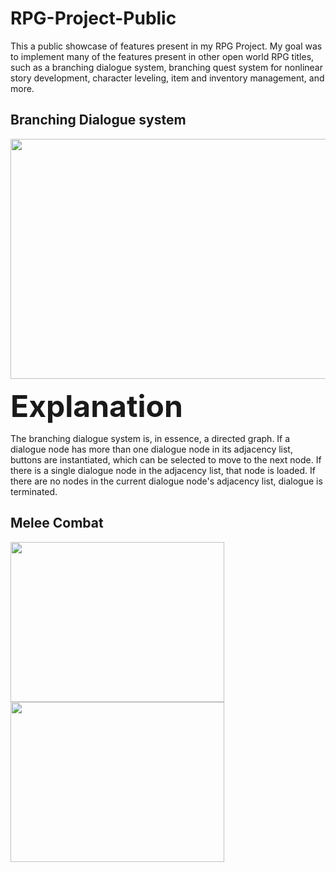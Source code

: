 # RPG-Project-Public
This a public showcase of features present in my RPG Project. My goal was to implement many of the features present in other open world RPG titles, such as a branching dialogue system, branching quest system for nonlinear story development, character leveling, item and inventory management, and more.


## Branching Dialogue system

<img src="https://github.com/Sterberino/RPG-Project-Public/blob/main/compressed%20showcase%20gifs/branching%20dialogue.gif" width="512" height="384">

<font size="30"> **Explanation** </font>

The branching dialogue system is, in essence, a directed graph. If a dialogue node has more than one dialogue node in its adjacency list, buttons are instantiated, which can be selected to move to the next node. If there is a single dialogue node in the adjacency list, that node is loaded. If there are no nodes in the current dialogue node's adjacency list, dialogue is terminated.


## Melee Combat

 <div class="row">
  <div class="column">
     <img src="https://github.com/Sterberino/RPG-Project-Public/blob/main/compressed%20showcase%20gifs/melee%20punching%20compressed.gif" width="342" height="256">
  </div>
  <div class="column">
     <img src="https://github.com/Sterberino/RPG-Project-Public/blob/main/compressed%20showcase%20gifs/melee%20bat%20compressed.gif" width="342" height="256">
  </div>
</div>
 
 
